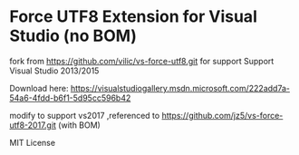 # Force UTF8 Extension for Visual Studio (no BOM)



fork from https://github.com/vilic/vs-force-utf8.git
for support Support Visual Studio 2013/2015

Download here: https://visualstudiogallery.msdn.microsoft.com/222add7a-54a6-4fdd-b6f1-5d95cc596b42

modify to support vs2017 ,referenced to https://github.com/jz5/vs-force-utf8-2017.git (with BOM)

MIT License

